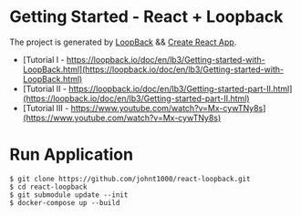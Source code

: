 # Getting Started - React + Loopback

The project is generated by [LoopBack](http://loopback.io) && [Create React App](https://github.com/facebook/create-react-app).

- [Tutorial I  - https://loopback.io/doc/en/lb3/Getting-started-with-LoopBack.html](https://loopback.io/doc/en/lb3/Getting-started-with-LoopBack.html)
- [Tutorial II - https://loopback.io/doc/en/lb3/Getting-started-part-II.html](https://loopback.io/doc/en/lb3/Getting-started-part-II.html)
- [Tutorial III - https://www.youtube.com/watch?v=Mx-cywTNy8s](https://www.youtube.com/watch?v=Mx-cywTNy8s)

# Run Application
```console
$ git clone https://github.com/johnt1000/react-loopback.git
$ cd react-loopback
$ git submodule update --init
$ docker-compose up --build
```